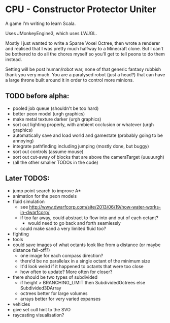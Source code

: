 # CPU - Constructor Protector Uniter

A game I'm writing to learn Scala.

Uses JMonkeyEngine3, which uses LWJGL.

Mostly I just wanted to write a Sparse Voxel Octree, then wrote a
renderer and realised that I was pretty much halfway to a Minecraft clone.
But I can't be bothered to do all the chores myself so you'll get to tell peons to do them instead.

Setting will be post human/robot war, none of that generic fantasy rubbish thank you very much.
You are a paralysed robot (just a head?) that can have a large throne built around it in order to control more minions.

## TODO before alpha:
 - pooled job queue (shouldn't be too hard)
 - better peon model (urgh graphics)
 - make metal texture darker (urgh graphics)
 - sort out lighting properly, with ambient occlusion or whatever (urgh graphics)
 - automatically save and load world and gamestate (probably going to be annoying)
 - integrate pathfinding including jumping (mostly done, but buggy)
 - sort out controls (assume mouse)
 - sort out cut-away of blocks that are above the cameraTarget (uuuuurgh)
 - (all the other smaller TODOs in the code)

## Later TODOS:
 - jump point search to improve A*
 - animation for the peon models
 - fluid simulation
   - see http://www.dwarfcorp.com/site/2013/06/19/how-water-works-in-dwarfcorp/
   - if too far away, could abstract to flow into and out of each octant?
     - would need to go back and forth seamlessly
   - could make sand a very limited fluid too?
 - fighting
 - tools
 - could save images of what octants look like from a distance (or maybe distance fall-off?)
   - one image for each compass direction?
   - there'd be no parallelax in a single octant of the minimum size
   - It'd look weird if it happened to octants that were too close
   - how often to update? More often for closer?
 - there should be two types of subdivided
   - if height > BRANCHING_LIMIT then SubdividedOctrees else Subdivided3DArray
   - octrees better for large volumes
   - arrays better for very varied expanses
 - vehicles
 - give set cull hint to the SVO
 - raycasting visualisation?
 
